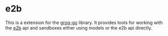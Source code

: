 # e2b

This is a extension for the [groq-go](https://github.com/philippbuschhaus/groq-go) library.
It provides tools for working with the [e2b](https://github.com/e2b-dev/e2b) api and sandboxes either using models or the e2b api directly.

